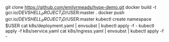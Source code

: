 git clone https://github.com/emilyrmeads/hype-demo.git
docker build -t gcr.io/$DEVSHELL_PROJECT_ID/$USER:master .
docker push gcr.io/$DEVSHELL_PROJECT_ID/$USER:master
kubectl create namespace $USER
cat k8s/deployment.yaml | envsubst | kubectl apply -f -
kubectl apply -f k8s/service.yaml
cat k8s/ingress.yaml | envsubst | kubectl apply -f -
